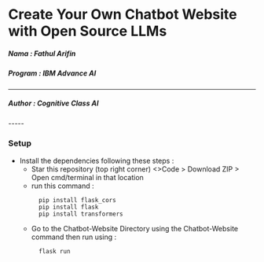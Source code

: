 <h1 color="red">Create Your Own Chatbot Website with Open Source LLMs</h1>
<h5>Nama : Fathul Arifin</h5>
<h5>Program : IBM Advance AI</h5>

-----
<h5>Author : Cognitive Class AI</h5>
-----

<h3>Setup</h3>
<ul>
  <li>Install the dependencies following these steps :
    <ul>
      <li>Star this repository (top right corner)
<>Code > Download ZIP > Open cmd/terminal in that location</li>
      <li>run this command : 
      </li>
  
      pip install flask_cors
      pip install flask
      pip install transformers
  <li>Go to the Chatbot-Website Directory using the Chatbot-Website command then run using :

      flask run
  </li>
  </li>
</ul>
